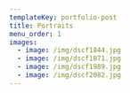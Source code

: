 ```yaml
---
templateKey: portfolio-post
title: Portraits
menu_order: 1
images:
  - image: /img/dscf1844.jpg
  - image: /img/dscf1871.jpg
  - image: /img/dscf1989.jpg
  - image: /img/dscf2082.jpg
---
```

